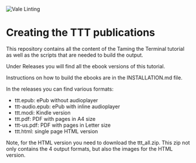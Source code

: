 ![Vale Linting](https://github.com/hepabolu/ttt/workflows/Linting/badge.svg)

# Creating the TTT publications

This repository contains all the content of the Taming the Terminal tutorial as well as the scripts that are needed to build the output.

Under Releases you will find all the ebook versions of this tutorial.

Instructions on how to build the ebooks are in the INSTALLATION.md file.

In the releases you can find various formats:

- ttt.epub: ePub without audioplayer
- ttt-audio.epub: ePub with inline audioplayer
- ttt.modi: Kindle version
- ttt.pdf: PDF with pages in A4 size
- ttt-us.pdf: PDF with pages in Letter size
- ttt.html: single page HTML version

Note, for the HTML version you need to download the ttt_all.zip. This zip not only contains the 4 output formats, but also the images for the HTML version.
